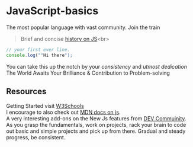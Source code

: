 # JavaScript-basics
The most popular language with vast community. Join the train
> Brief and concise [history on JS](https://www.w3schools.com/js/js_history.asp#:~:text=JavaScript%20was%20invented%20by%20Brendan,Mozilla's%20latest%20version%20was%201.8.)<br>
```js
// your first ever line. 
console.log(""Hi there");
```
You can take this up the notch by your *consistency* and *utmost dedication* <br>
The World Awaits Your Brilliance & Contribution to Problem-solving
## Resources
Getting Started visit [W3Schools](https://www.w3schools.com/js/) <br>
I encourage to also check out [MDN docs on js](https://developer.mozilla.org/en-US/docs/Web/JavaScript). <br>
A very interesting add-ons on the New Js features from [DEV Commuinity](https://dev.to/brayanarrieta/new-javascript-features-ecmascript-2022-with-examples-4nhg).<br>
As you grasp the fundamentals, work on projects, rack your brain to code out basic and simple projects and pick up from there.
Gradual and steady progress, be consistent.
